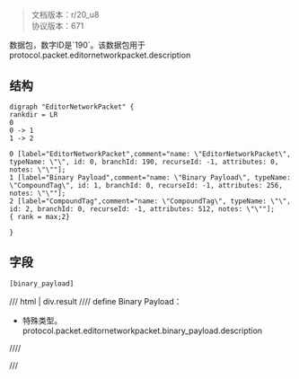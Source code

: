 # <!-- md:samp EditorNetworkPacket -->

> 文档版本：r/20_u8<br/>协议版本：671

<!-- md:samp EditorNetworkPacket -->数据包，数字ID是`190`。该数据包用于protocol.packet.editornetworkpacket.description

## 结构

```viz
digraph "EditorNetworkPacket" {
rankdir = LR
0
0 -> 1
1 -> 2

0 [label="EditorNetworkPacket",comment="name: \"EditorNetworkPacket\", typeName: \"\", id: 0, branchId: 190, recurseId: -1, attributes: 0, notes: \"\""];
1 [label="Binary Payload",comment="name: \"Binary Payload\", typeName: \"CompoundTag\", id: 1, branchId: 0, recurseId: -1, attributes: 256, notes: \"\""];
2 [label="CompoundTag",comment="name: \"CompoundTag\", typeName: \"\", id: 2, branchId: 0, recurseId: -1, attributes: 512, notes: \"\""];
{ rank = max;2}

}

```

## 字段

```title='EditorNetworkPacket'
[binary_payload]
```

/// html | div.result
//// define
Binary Payload：[<!-- md:samp CompoundTag -->](../types/compoundtag.md)

- 特殊类型。protocol.packet.editornetworkpacket.binary_payload.description


////

///

